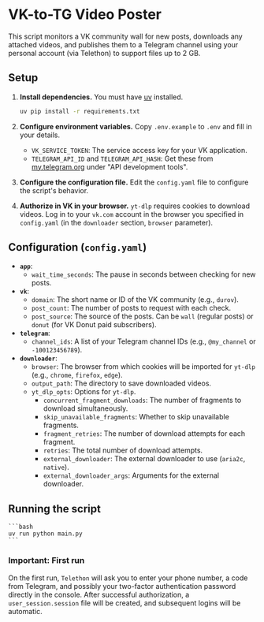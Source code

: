 # VK-to-TG Video Poster

This script monitors a VK community wall for new posts, downloads any attached videos, and publishes them to a Telegram channel using your personal account (via Telethon) to support files up to 2 GB.

## Setup

1. **Install dependencies.**
    You must have [uv](https://github.com/astral-sh/uv) installed.

    ```bash
    uv pip install -r requirements.txt
    ```

2. **Configure environment variables.**
    Copy `.env.example` to `.env` and fill in your details.

    - `VK_SERVICE_TOKEN`: The service access key for your VK application.
    - `TELEGRAM_API_ID` and `TELEGRAM_API_HASH`: Get these from [my.telegram.org](https://my.telegram.org) under "API development tools".

3. **Configure the configuration file.**
    Edit the `config.yaml` file to configure the script's behavior.

4. **Authorize in VK in your browser.**
    `yt-dlp` requires cookies to download videos. Log in to your `vk.com` account in the browser you specified in `config.yaml` (in the `downloader` section, `browser` parameter).

## Configuration (`config.yaml`)

- **`app`**:
  - `wait_time_seconds`: The pause in seconds between checking for new posts.
- **`vk`**:
  - `domain`: The short name or ID of the VK community (e.g., `durov`).
  - `post_count`: The number of posts to request with each check.
  - `post_source`: The source of the posts. Can be `wall` (regular posts) or `donut` (for VK Donut paid subscribers).
- **`telegram`**:
  - `channel_ids`: A list of your Telegram channel IDs (e.g., `@my_channel` or `-100123456789`).
- **`downloader`**:
  - `browser`: The browser from which cookies will be imported for `yt-dlp` (e.g., `chrome`, `firefox`, `edge`).
  - `output_path`: The directory to save downloaded videos.
  - `yt_dlp_opts`: Options for `yt-dlp`.
    - `concurrent_fragment_downloads`: The number of fragments to download simultaneously.
    - `skip_unavailable_fragments`: Whether to skip unavailable fragments.
    - `fragment_retries`: The number of download attempts for each fragment.
    - `retries`: The total number of download attempts.
    - `external_downloader`: The external downloader to use (`aria2c`, `native`).
    - `external_downloader_args`: Arguments for the external downloader.

## Running the script

    ```bash
    uv run python main.py
    ```

### Important: First run

On the first run, `Telethon` will ask you to enter your phone number, a code from Telegram, and possibly your two-factor authentication password directly in the console. After successful authorization, a `user_session.session` file will be created, and subsequent logins will be automatic.
